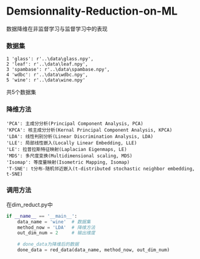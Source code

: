 # Demsionnality-Reduction-on-ML
数据降维在非监督学习与监督学习中的表现

### 数据集

```
1 'glass': r'..\data\glass.npy',
2 'leaf': r'..\data\leaf.npy',
3 'spambase': r'..\data\spambase.npy',
4 'wdbc': r'..\data\wdbc.npy',
5 'wine': r'..\data\wine.npy'
```

共5个数据集

### 降维方法

```
'PCA': 主成分分析(Principal Component Analysis, PCA)
'KPCA': 核主成分分析(Kernal Principal Component Analysis, KPCA)
'LDA': 线性判别分析(Linear Discrimination Analysis, LDA)
'LLE': 局部线性嵌入(Locally Linear Embedding, LLE)
'LE': 拉普拉斯特征映射(Laplacian Eigenmaps, LE)
'MDS': 多尺度变换(Multidimensional scaling, MDS)
'Isomap': 等度量映射(Isometric Mapping, Isomap)
'T-SNE': t分布-随机邻近嵌入(t-distributed stochastic neighbor embedding, t-SNE)
```



### 调用方法

在dim_reduct.py中

```python
if __name__ == '__main__':
    data_name = 'wine'  # 数据集
    method_now = 'LDA'  # 降维方法
    out_dim_num = 2		# 输出维度
	
    # done_data为降维后的数据
    done_data = red_data(data_name, method_now, out_dim_num)

```


